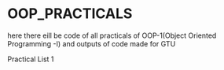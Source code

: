 # OOP_PRACTICALS

here there eill be code of all practicals of OOP-1(Object Oriented Programming -I) and outputs of code made for GTU

Practical List 1